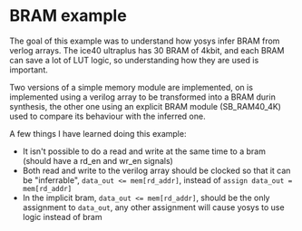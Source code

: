 # BRAM example

The goal of this example was to understand how yosys infer BRAM from verlog arrays.
The ice40 ultraplus has 30 BRAM of 4kbit, and each BRAM can save a lot of LUT logic, so understanding how they are used is important.

Two versions of a simple memory module are implemented, on is implemented using a verilog array to be transformed into a BRAM durin synthesis,
the other one using an explicit BRAM module (SB_RAM40_4K) used to compare its behaviour with the inferred one.

A few things I have learned doing this example:
- It isn't possible to do a read and write at the same time to a bram (should have a rd_en and wr_en signals)
- Both read and write to the verilog array should be clocked so that it can be "inferrable", ```data_out <= mem[rd_addr]```, instead of ```assign data_out = mem[rd_addr]```
- In the implicit bram, ```data_out <= mem[rd_addr]```, should be the only assignment to ```data_out```, any other assignment will cause yosys to use logic instead of bram
